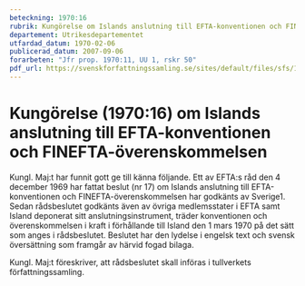 ```yaml
---
beteckning: 1970:16
rubrik: Kungörelse om Islands anslutning till EFTA-konventionen och FINEFTA-överenskommelsen
departement: Utrikesdepartementet
utfardad_datum: 1970-02-06
publicerad_datum: 2007-09-06
forarbeten: "Jfr prop. 1970:11, UU 1, rskr 50"
pdf_url: https://svenskforfattningssamling.se/sites/default/files/sfs/1970-02/SFS1970-16.pdf
---
```


# Kungörelse (1970:16) om Islands anslutning till EFTA-konventionen och FINEFTA-överenskommelsen

Kungl. Maj:t har funnit gott ge till känna följande. Ett av EFTA:s råd den 4 december 1969 har fattat beslut (nr 17) om Islands anslutning till EFTA-konventionen och FINEFTA-överenskommelsen har godkänts av Sverige1. Sedan rådsbeslutet godkänts även av övriga medlemsstater i EFTA samt Island deponerat sitt anslutningsinstrument, träder konventionen och överenskommelsen i kraft i förhållande till Island den 1 mars 1970 på det sätt som anges i rådsbeslutet. Beslutet har den lydelse i engelsk text och svensk översättning som framgår av härvid fogad bilaga.

Kungl. Maj:t föreskriver, att rådsbeslutet skall införas i tullverkets författningssamling.